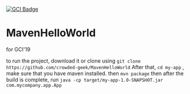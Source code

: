 [![GCI Badge](https://img.shields.io/badge/Google%20Code--in-JBoss%20Community-red?labelColor=2096F3)](https://gitter.im/JBossOutreach/gci)


# MavenHelloWorld
for GCI'19

to run the project, download it or clone using
`git clone https://github.com/crowded-geek/MavenHelloWorld`
After that, 
`cd my-app` , make sure that you have maven installed.
then `mvn package`
then after the build is complete, run  `java -cp target/my-app-1.0-SNAPSHOT.jar com.mycompany.app.App`
